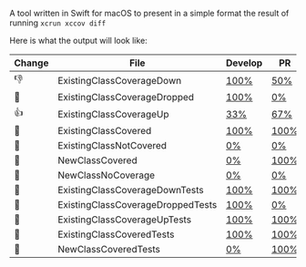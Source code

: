 A tool written in Swift for macOS to present in a simple format the result of running `xcrun xccov diff`

Here is what the output will look like:

|Change|File|Develop|PR|
|------|----|-------|--|
|👎|ExistingClassCoverageDown|<a href=http://www.nba.com/ExistingClassCoverageDown.swift.html>100%</a>|<a href=http://www.espn.com/ExistingClassCoverageDown.swift.html>50%</a>|
|🚫|ExistingClassCoverageDropped|<a href=http://www.nba.com/ExistingClassCoverageDropped.swift.html>100%</a>|<a href=http://www.espn.com/ExistingClassCoverageDropped.swift.html>0%</a>|
|👍|ExistingClassCoverageUp|<a href=http://www.nba.com/ExistingClassCoverageUp.swift.html>33%</a>|<a href=http://www.espn.com/ExistingClassCoverageUp.swift.html>67%</a>|
|💯|ExistingClassCovered|<a href=http://www.nba.com/ExistingClassCovered.swift.html>100%</a>|<a href=http://www.espn.com/ExistingClassCovered.swift.html>100%</a>|
|🚫|ExistingClassNotCovered|<a href=http://www.nba.com/ExistingClassNotCovered.swift.html>0%</a>|<a href=http://www.espn.com/ExistingClassNotCovered.swift.html>0%</a>|
|💯|NewClassCovered|<a href=http://www.nba.com/NewClassCovered.swift.html>0%</a>|<a href=http://www.espn.com/NewClassCovered.swift.html>100%</a>|
|🚫|NewClassNoCoverage|<a href=http://www.nba.com/NewClassNoCoverage.swift.html>0%</a>|<a href=http://www.espn.com/NewClassNoCoverage.swift.html>0%</a>|
|💯|ExistingClassCoverageDownTests|<a href=http://www.nba.com/ExistingClassCoverageDownTests.swift.html>100%</a>|<a href=http://www.espn.com/ExistingClassCoverageDownTests.swift.html>100%</a>|
|🚫|ExistingClassCoverageDroppedTests|<a href=http://www.nba.com/ExistingClassCoverageDroppedTests.swift.html>100%</a>|<a href=http://www.espn.com/ExistingClassCoverageDroppedTests.swift.html>0%</a>|
|💯|ExistingClassCoverageUpTests|<a href=http://www.nba.com/ExistingClassCoverageUpTests.swift.html>100%</a>|<a href=http://www.espn.com/ExistingClassCoverageUpTests.swift.html>100%</a>|
|💯|ExistingClassCoveredTests|<a href=http://www.nba.com/ExistingClassCoveredTests.swift.html>100%</a>|<a href=http://www.espn.com/ExistingClassCoveredTests.swift.html>100%</a>|
|💯|NewClassCoveredTests|<a href=http://www.nba.com/NewClassCoveredTests.swift.html>0%</a>|<a href=http://www.espn.com/NewClassCoveredTests.swift.html>100%</a>|
